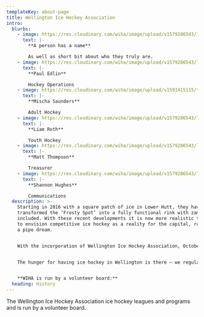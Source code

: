 ```yaml
---
templateKey: about-page
title: Wellington Ice Hockey Association
intro:
  blurbs:
    - image: https://res.cloudinary.com/wiha/image/upload/v1579286543/logo_ptyjof.png
      text: |-
        **A person has a name**

        As well as short bit about who they truly are.
    - image: https://res.cloudinary.com/wiha/image/upload/v1579286543/logo_ptyjof.png
      text: |-
        **Paul Edlin**

        Hockey Operations
    - image: https://res.cloudinary.com/wiha/image/upload/v1591415115/tekapo-hockey_nlug4b.jpg
      text: |-
        **Mischa Saunders**

        Adult Hockey
    - image: https://res.cloudinary.com/wiha/image/upload/v1579286543/logo_ptyjof.png
      text: |-
        **Liam Roth**

        Youth Hockey
    - image: https://res.cloudinary.com/wiha/image/upload/v1579286543/logo_ptyjof.png
      text: |-
        **Matt Thompson**

        Treasurer
    - image: https://res.cloudinary.com/wiha/image/upload/v1579286543/logo_ptyjof.png
      text: |-
        **Shannon Hughes**

        Communications
  description: >-
    Starting in 2016 with a square patch of ice in Lower Hutt, they have now
    transformed the ‘Frosty Spot’ into a fully functional rink with zamboni
    included. With these recent developments it is now more realistic than ever
    to envision competitive ice hockey as a reality for the capital, rather than
    a pipe dream.


    With the incorporation of Wellington Ice Hockey Association, October 9 has become a date worth etching into the history books of New Zealand ice hockey. That date has come after many long days and nights of hard work by those involved, driven solely by their passion for the game and their want to see it succeed.


    The hunger for having ice hockey in Wellington is there – we regularly field questions from fans about when the NZIHL could expand to include a sixth team


    **WIHA is run by a volunteer board:**
  heading: History
---
```

The Wellington Ice Hockey Association ice hockey leagues and programs and is run by a volunteer board.
